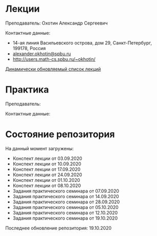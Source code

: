 # Лекции

Преподаватель: Охотин Александр Сергеевич

Контактные данные:
+ 14-ая линия Васильевского острова, дом 29, Санкт-Петербург, 199178, Россия
+ alexander.okhotin@spbu.ru
+ http://users.math-cs.spbu.ru/~okhotin/

[Динамически обновляемый список лекций](https://users.math-cs.spbu.ru/~okhotin/teaching/tcs_fl_2020/)

# Практика

Преподаватель:

Контактные данные:

# Состояние репозитория

На данный момент загружены:
+ Конспект лекции от 03.09.2020
+ Конспект лекции от 10.09.2020
+ Конспект лекции от 17.09.2020
+ Конспект лекции от 24.09.2020
+ Конспект лекции от 01.10.2020
+ Конспект лекции от 08.10.2020
+ Задания практического семинара от 07.09.2020
+ Задания практического семинара от 14.09.2020
+ Задания практического семинара от 28.09.2020
+ Задания практического семинара от 05.10.2020
+ Задания практического семинара от 12.10.2020
+ Задания практического семинара от 19.10.2020

Последнее обновление репозитория: 19.10.2020
